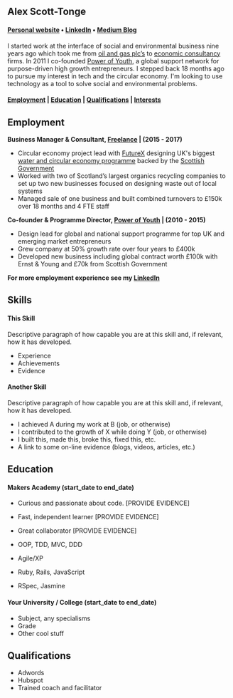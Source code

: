 ## Alex Scott-Tonge
#### [Personal website](http://scotttonge.com) • [LinkedIn](https://www.linkedin.com/in/alexscotttonge/) • [Medium Blog](https://medium.com/@alexscotttonge)

I started work at the interface of social and environmental business nine years ago which took me from [oil and gas plc’s](https://www.cairnenergy.com/) to [economic consultancy](https://www.trucost.com/) firms. In 2011 I co-founded [Power of Youth](http://power-of-youth.com/), a global support network for purpose-driven high growth entrepreneurs. I stepped back 18 months ago to pursue my interest in tech and the circular economy. I'm looking to use technology as a tool to solve social and environmental problems.

#### [Employment](#employment) | [Education](#education) | [Qualifications](#qualifications) | [Interests](#interests)

## Employment
**Business Manager & Consultant, [Freelance](www.scotttonge.com) | (2015 - 2017)**
- Circular economy project lead with [FutureX](http://www.futurexinnovation.com/) designing UK's biggest [water and circular economy programme](http://hydro-nations.com/cel/) backed by the [Scottish Government](https://www.sdi.co.uk/)
- Worked with two of Scotland’s largest organics recycling companies to set up two new businesses focused on
designing waste out of local systems
- Managed sale of one business and built combined turnovers to £150k over 18 months and 4 FTE staff
  
**Co-founder & Programme Director, [Power of Youth](http://power-of-youth.com/) | (2010 - 2015)**
- Design lead for global and national support programme for top UK and emerging market entrepreneurs
- Grew company at 50% growth rate over four years to £400k
- Developed new business including global contract worth £100k with Ernst & Young and £70k from Scottish Government

**For more employment experience see my [LinkedIn](https://www.linkedin.com/in/alexscotttonge/)**

## Skills

#### This Skill

Descriptive paragraph of how capable you are at this skill and, if relevant, how it has developed.

- Experience
- Achievements
- Evidence

#### Another Skill

Descriptive paragraph of how capable you are at this skill and, if relevant, how it has developed.

- I achieved A during my work at B (job, or otherwise)
- I contributed to the growth of X while doing Y (job, or otherwise)
- I built this, made this, broke this, fixed this, etc.
- A link to some on-line evidence (blogs, videos, articles, etc.)

## Education

#### Makers Academy (start_date to end_date)

- Curious and passionate about code. [PROVIDE EVIDENCE]
- Fast, independent learner [PROVIDE EVIDENCE]
- Great collaborator [PROVIDE EVIDENCE]

- OOP, TDD, MVC, DDD
- Agile/XP
- Ruby, Rails, JavaScript
- RSpec, Jasmine

#### Your University / College (start_date to end_date)

- Subject, any specialisms
- Grade
- Other cool stuff

## Qualifications
- Adwords
- Hubspot
- Trained coach and facilitator

